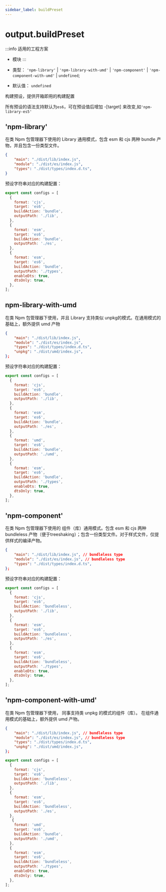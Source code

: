 ```yaml
---
sidebar_label: buildPreset
---
```


# output.buildPreset

:::info 适用的工程方案
* 模块
:::

* 类型： `'npm-library'`
| `'npm-library-with-umd'`
| `'npm-component'`
| `'npm-component-with-umd'`
| `undefined`;
* 默认值： `undefined`

构建预设，提供开箱即用的构建配置

所有预设的语法支持默认为`es6`，可在预设值后增加 -[target] 来改变,如`'npm-library-es5'`

## 'npm-library'
在类 Npm 包管理器下使用的 Library 通用模式，包含 esm 和 cjs 两种 bundle 产物，并且包含一份类型文件。
```json title="package.json"
{
    "main": "./dist/lib/index.js",
    "module": "./dist/es/index.js",
    "types": "./dist/types/index.d.ts",
}
```
预设字符串对应的构建配置：
```js
export const configs = [
  {
    format: 'cjs',
    target: 'es6',
    buildAction: 'bundle',
    outputPath: './lib',
  },
  {
    format: 'esm',
    target: 'es6',
    buildAction: 'bundle',
    outputPath: './es',
  },
  {
    format: 'esm',
    target: 'es6',
    buildAction: 'bundle',
    outputPath: './types',
    enableDts: true,
    dtsOnly: true,
  },
];
```

## npm-library-with-umd
在类 Npm 包管理器下使用，并且 Library 支持类似 unpkg的模式。在通用模式的基础上，额外提供 umd 产物
```json title="package.json"
{
    "main": "./dist/lib/index.js",
    "module": "./dist/es/index.js",
    "types": "./dist/types/index.d.ts",
    "unpkg": "./dist/umd/index.js",
};
```
预设字符串对应的构建配置：
```js
export const configs = [
  {
    format: 'cjs',
    target: 'es6',
    buildAction: 'bundle',
    outputPath: './lib',
  },
  {
    format: 'esm',
    target: 'es6',
    buildAction: 'bundle',
    outputPath: './es',
  },
  {
    format: 'umd',
    target: 'es6',
    buildAction: 'bundle',
    outputPath: './umd',
  },
  {
    format: 'esm',
    target: 'es6',
    buildAction: 'bundle',
    outputPath: './types',
    enableDts: true,
    dtsOnly: true,
  },
];
```

## 'npm-component'
在类 Npm 包管理器下使用的 组件（库）通用模式。包含 esm 和 cjs 两种 bundleless 产物（便于treeshaking）；包含一份类型文件。对于样式文件，仅提供样式的编译产物。
```json title="package.json"
{
    "main": "./dist/lib/index.js", // bundleless type
    "module": "./dist/es/index.js", // bundleless type
    "types": "./dist/types/index.d.ts",
};
```
预设字符串对应的构建配置：
```js
export const configs = [
  {
    format: 'cjs',
    target: 'es6',
    buildAction: 'bundleless',
    outputPath: './lib',
  },
  {
    format: 'esm',
    target: 'es6',
    buildAction: 'bundleless',
    outputPath: './es',
  },
  {
    format: 'esm',
    target: 'es6',
    buildAction: 'bundleless',
    outputPath: './types',
    enableDts: true,
    dtsOnly: true,
  },
];
```

## 'npm-component-with-umd'
在类 Npm 包管理器下使用， 同事支持类 unpkg 的模式的组件（库）。 在组件通用模式的基础上，额外提供 umd 产物。
```json title="package.json"
{
    "main": "./dist/lib/index.js", // bundleless type
    "module": "./dist/es/index.js", // bundleless type
    "types": "./dist/types/index.d.ts",
    "unpkg": "./dist/umd/index.js",
};
```
```js
export const configs = [
  {
    format: 'cjs',
    target: 'es6',
    buildAction: 'bundleless',
    outputPath: './lib',
  },
  {
    format: 'esm',
    target: 'es6',
    buildAction: 'bundleless',
    outputPath: './es',
  },
   {
    format: 'umd',
    target: 'es6',
    buildAction: 'bundle',
    outputPath: './umd',
  },
  {
    format: 'esm',
    target: 'es6',
    buildAction: 'bundleless',
    outputPath: './types',
    enableDts: true,
    dtsOnly: true,
  },
];
```



